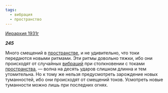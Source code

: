 ```yaml
---
tags:
  - вибрация
  - пространство
---
```

[Иерархия 1931г](https://127.0.0.1:4002/agni/1931)

___245___

Много смещений в [пространстве](../../../tags/#пространство), и не удивительно, что токи передаются новыми ритмами. Эти ритмы довольно тяжки, ибо они происходят от случайных [вибраций](../../../tags/#вибрация) при столкновении с токами [пространства](../../../tags/#пространство), — волна на десять ударов слишком длинна и тем утомительна. Но к тому же нельзя предусмотреть зарождение новых туманностей, ибо они происходят от смещений токов. Усмотреть новые туманности можно лишь при последних огнях.   

